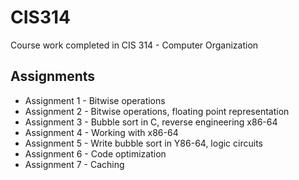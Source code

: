 # CIS314
Course work completed in CIS 314 - Computer Organization

## Assignments
* Assignment 1 - Bitwise operations
* Assignment 2 - Bitwise operations, floating point representation
* Assignment 3 - Bubble sort in C, reverse engineering x86-64
* Assignment 4 - Working with x86-64
* Assignment 5 - Write bubble sort in Y86-64, logic circuits
* Assignment 6 - Code optimization
* Assignment 7 - Caching
